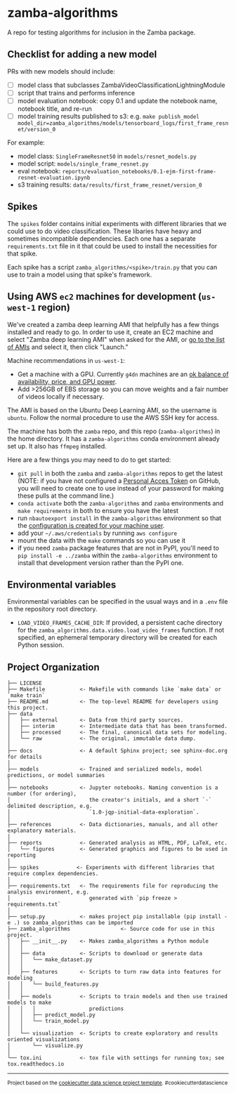 # zamba-algorithms

A repo for testing algorithms for inclusion in the Zamba package.

## Checklist for adding a new model

PRs with new models should include:
- [ ] model class that subclasses ZambaVideoClassificationLightningModule
- [ ] script that trains and performs inference
- [ ] model evaluation notebook: copy 0.1 and update the notebook name, notebook title, and re-run
- [ ] model training results published to s3: e.g. `make publish_model model_dir=zamba_algorithms/models/tensorboard_logs/first_frame_resnet/version_0`

For example:
- model class: `SingleFrameResnet50` in `models/resnet_models.py`
- model script: `models/single_frame_resnet.py`
- eval notebook: `reports/evaluation_notebooks/0.1-ejm-first-frame-resnet-evaluation.ipynb`
- s3 training results: `data/results/first_frame_resnet/version_0`

## Spikes

The `spikes` folder contains initial experiments with different libraries that we could use to do video classification. These libaries have heavy and sometimes incompatible dependencies. Each one has a separate `requirements.txt` file in it that could be used to install the necessities for that spike.

Each spike has a script `zamba_algorithms/<spike>/train.py` that you can use to train a model using that spike's framework.


## Using AWS `ec2` machines for development (`us-west-1` region)

We've created a zamba deep learning AMI that helpfully has a few things installed and ready to go. In order to use it, create an EC2 machine and select "Zamba deep learning AMI" when asked for the AMI, or [go to the list of AMIs](https://us-west-1.console.aws.amazon.com/ec2/v2/home?region=us-west-1#Images:sort=name) and select it, then click "Launch."

Machine recommendations in `us-west-1`:
 - Get a machine with a GPU. Currently `g4dn` machines are an [ok balance of availability, price, and GPU power](https://instances.vantage.sh/?region=us-west-1).
 - Add >256GB of EBS storage so you can move weights and a fair number of videos locally if necessary.

The AMI is based on the Ubuntu Deep Learning AMI, so the username is `ubuntu`. Follow the normal procedure to use the AWS SSH key for access.

The machine has both the `zamba` repo, and this repo (`zamba-algorithms`) in the home directory. It has a `zamba-algorithms` conda environment already set up. It also has `ffmpeg` installed.

Here are a few things you may need to do to get started:

 - `git pull` in both the `zamba` and `zamba-algorithms` repos to get the latest (NOTE: if you have not configured a [Personal Acces Token](https://docs.github.com/en/github/authenticating-to-github/creating-a-personal-access-token) on GitHub, you will need to create one to use instead of your password for making these pulls at the command line.)
 - `conda activate` both the `zamba-algorithms` and `zamba` environments and `make requirements` in both to ensure you have the latest
 - run `nbautoexport install` in the `zamba-algorithms` environment so that the [configuration is created for your machine user](https://nbautoexport.drivendata.org/command-reference/install/).
 - add your `~/.aws/credentials` by running `aws configure`
 - mount the data with the `make` commands so you can use it
 - if you need `zamba` package features that are not in PyPI, you'll need to `pip install -e ../zamba` within the `zamba-algorithms` environment to install that development version rather than the PyPI one.

## Environmental variables

Environmental variables can be specified in the usual ways and in a `.env` file in the repository root directory.

- `LOAD_VIDEO_FRAMES_CACHE_DIR`: If provided, a persistent cache directory for the `zamba_algorithms.data.video.load_video_frames` function. If not specified, an ephemeral temporary directory will be created for each Python session.


Project Organization
------------

    ├── LICENSE
    ├── Makefile           <- Makefile with commands like `make data` or `make train`
    ├── README.md          <- The top-level README for developers using this project.
    ├── data
    │   ├── external       <- Data from third party sources.
    │   ├── interim        <- Intermediate data that has been transformed.
    │   ├── processed      <- The final, canonical data sets for modeling.
    │   └── raw            <- The original, immutable data dump.
    │
    ├── docs               <- A default Sphinx project; see sphinx-doc.org for details
    │
    ├── models             <- Trained and serialized models, model predictions, or model summaries
    │
    ├── notebooks          <- Jupyter notebooks. Naming convention is a number (for ordering),
    │                         the creator's initials, and a short `-` delimited description, e.g.
    │                         `1.0-jqp-initial-data-exploration`.
    │
    ├── references         <- Data dictionaries, manuals, and all other explanatory materials.
    │
    ├── reports            <- Generated analysis as HTML, PDF, LaTeX, etc.
    │   └── figures        <- Generated graphics and figures to be used in reporting
    │
    ├── spikes            <- Experiments with different libraries that require complex dependencies.
    │
    ├── requirements.txt   <- The requirements file for reproducing the analysis environment, e.g.
    │                         generated with `pip freeze > requirements.txt`
    │
    ├── setup.py           <- makes project pip installable (pip install -e .) so zamba_algorithms can be imported
    ├── zamba_algorithms                <- Source code for use in this project.
    │   ├── __init__.py    <- Makes zamba_algorithms a Python module
    │   │
    │   ├── data           <- Scripts to download or generate data
    │   │   └── make_dataset.py
    │   │
    │   ├── features       <- Scripts to turn raw data into features for modeling
    │   │   └── build_features.py
    │   │
    │   ├── models         <- Scripts to train models and then use trained models to make
    │   │   │                 predictions
    │   │   ├── predict_model.py
    │   │   └── train_model.py
    │   │
    │   └── visualization  <- Scripts to create exploratory and results oriented visualizations
    │       └── visualize.py
    │
    └── tox.ini            <- tox file with settings for running tox; see tox.readthedocs.io


--------

<p><small>Project based on the <a target="_blank" href="https://drivendata.github.io/cookiecutter-data-science/">cookiecutter data science project template</a>. #cookiecutterdatascience</small></p>

